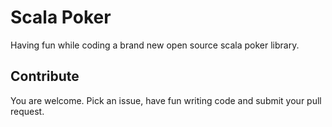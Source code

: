 # Scala Poker
 
Having fun while coding a brand new open source scala poker library.
  
## Contribute

You are welcome. Pick an issue, have fun writing code and submit your pull request.
